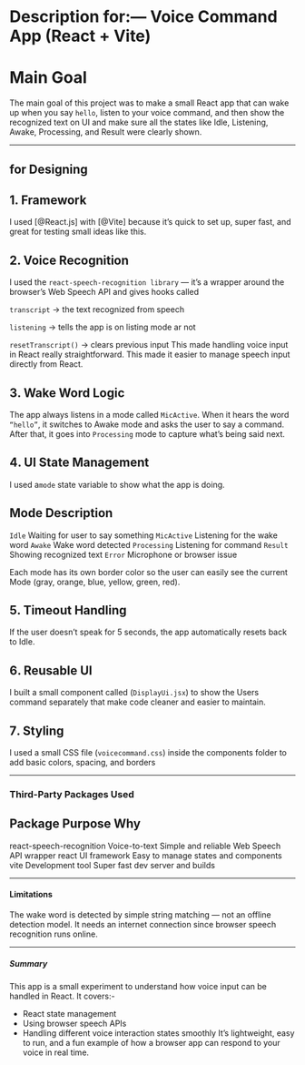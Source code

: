 # Description for:— Voice Command App (React + Vite)

# Main Goal
The main goal of this project was to make a small React app that can wake up when you say `hello`, listen to your voice command, and then show the recognized text on UI and make sure all the states like Idle, Listening, Awake, Processing, and Result were clearly shown.

---

## for Designing 

## 1️. Framework
I used [@React.js] with [@Vite] because it’s quick to set up, super fast, and great for testing small ideas like this.  


## 2️. Voice Recognition
I used the `react-speech-recognition library` — it’s a wrapper around the browser’s Web Speech API and gives hooks called

`transcript` → the text recognized from speech

`listening` → tells the app is on listing mode ar not

`resetTranscript()` → clears previous input
This made handling voice input in React really straightforward.
This made it easier to manage speech input directly from React.

## 3️. Wake Word Logic
The app always listens in a mode called `MicActive`.
When it hears the word `“hello”`, it switches to Awake mode and asks the user to say a command.
After that, it goes into `Processing` mode to capture what’s being said next.

## 4️. UI State Management
I used a`mode` state variable to show what the app is doing.

 Mode                        Description 
---------------------------------------------------------------
 `Idle`                     Waiting for user to say something 
 `MicActive`                Listening for the wake word 
 `Awake`                    Wake word detected 
 `Processing`               Listening for command 
 `Result`                   Showing recognized text 
 `Error`                    Microphone or browser issue 

Each mode has its own border color so the user can easily see the current Mode (gray, orange, blue, yellow, green, red).

## 5️. Timeout Handling
If the user doesn’t speak for 5 seconds, the app automatically resets back to Idle.

## 6️. Reusable UI
I built a small component called (`DisplayUi.jsx`) to show the Users command separately that make code cleaner and easier to maintain.

## 7️. Styling
I used a small CSS file (`voicecommand.css`) inside the components folder to add basic colors, spacing, and borders 

---

### Third-Party Packages Used

Package	                         Purpose	                                           Why
----------------------------------------------------------------------------------------------------------------------
react-speech-recognition	    Voice-to-text	                         Simple and reliable Web Speech API wrapper
react	                        UI framework	                         Easy to manage states and components
vite	                        Development tool	                      Super fast dev server and builds

---

#### Limitations

The wake word is detected by simple string matching — not an offline detection model.
It needs an internet connection since browser speech recognition runs online.

---

##### Summary
This app is a small experiment to understand how voice input can be handled in React.
It covers:-
* React state management
* Using browser speech APIs
* Handling different voice interaction states smoothly
It’s lightweight, easy to run, and a fun example of how a browser app can respond to your voice in real time.